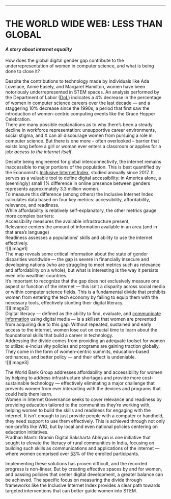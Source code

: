 ---

# **THE WORLD WIDE WEB: LESS THAN GLOBAL**

#### *A story about internet equality*

   How does the global digital gender gap contribute to the underrepresentation of women in computer science, and what is being done to close it?

   Despite the contributions to technology made by individuals like Ada Lovelace, Annie Easely, and Margaret Hamilton, women have been notoriously underrepresented in STEM spaces. An analysis performed by the Department of Labor ([DoL](https://www.dol.gov/agencies/wb/data/occupations-stem)) indicates a 4% decrease in the percentage of women in computer science careers over the last decade — and a staggering 10% decrease since the 1990s, a period that first saw the introduction of women-centric computing events like the Grace Hopper Celebration.  
   There are many possible explanations as to why there’s been a steady decline in workforce representation: unsupportive career environments, social stigma, and X can all discourage women from pursuing a role in computer science. But there is one more – often overlooked – barrier that exists long before a girl or woman ever enters a classroom or applies for a job: *access to the internet itself*.
   
   Despite being engineered for global interconnectivity, the internet remains inaccessible to major portions of the population. This is best quantified by the Economist’s [Inclusive Internet Index](https://impact.economist.com/projects/inclusive-internet-index/), studied annually since 2017\. It serves as a valuable tool to define digital accessibility: in America alone, a (seemingly) small 1% difference in online presence between genders represents approximately 3.3 million women.  
   To measure this difference (among others) the Inclusive Internet Index calculates data based on four key metrics: accessibility, affordability, relevance, and readiness.   
   While affordability is relatively self-explanatory, the other metrics gauge more complex barriers:  
      Accessibility measures the available infrastructure present,   
      Relevance centers the amount of information available in an area (and in that area’s language)  
      Readiness assesses a populations’ skills and ability to use the internet effectively.   
![][image1]  
   The map reveals some critical information about the state of gender disparities worldwide — the gap is severe in financially insecure and developing nations (who are struggling to meet metrics such as relevance and affordability on a whole), but what is interesting is the way it persists even into wealthier countries.   
   It’s important to recognize that the gap does not exclusively measure one aspect or function of the internet — this isn’t a disparity across social media or within computer science fields. This is a fundamental divide that prohibits women from entering the tech economy by failing to equip them with the necessary tools, effectively stunting their digital literacy.  
![][image2]  
   Digital literacy — defined as the ability to find, evaluate, and [communicate information](https://en.wikipedia.org/wiki/Digital_literacy) using digital media — is a skillset that women are prevented from acquiring due to this gap. Without repeated, sustained and early access to the internet, women lose out on crucial time to learn about the foundational skills that build a career in technology.  
Addressing the divide comes from providing an adequate toolset for women to utilize: e-inclusivity policies and programs are gaining traction globally. They come in the form of women-centric summits, education-based ordinances, and better policy — and their effect is undeniable.   
![][image3]

   The World Bank Group addresses affordability and accessibility for women by helping to address infrastructure shortages and provide more cost-sustainable technology — effectively eliminating a major challenge that prevents women from ever interacting with the devices and programs that could help them learn.  
   Women in Internet Governance seeks to cover relevance and readiness by providing education tailored to the communities they’re working with, helping women to build the skills and readiness for engaging with the internet. It isn’t enough to just provide people with a computer or handheld, they need support to use them effectively. This is achieved through not only non-profits like WIG, but by local and even national policies centering on education initiatives.  
   Pradhan Mantri Gramin Digital Saksharta Abhiyan is one initiative that sought to elevate the literacy of rural communities in India, focusing on building such skills as communications and applications of the internet — where women comprised over [53](https://www.pib.gov.in/PressReleasePage.aspx?PRID=2080854)% of the enrolled participants.

   Implementing these solutions has proven difficult, and the recorded progress is non-linear. But by creating effective spaces by and for women, and passing policies that center digital development, a greater balance can be achieved. The specific focus on measuring the divide through frameworks like the Inclusive Internet Index provides a clear path towards targeted interventions that can better guide women into STEM.
